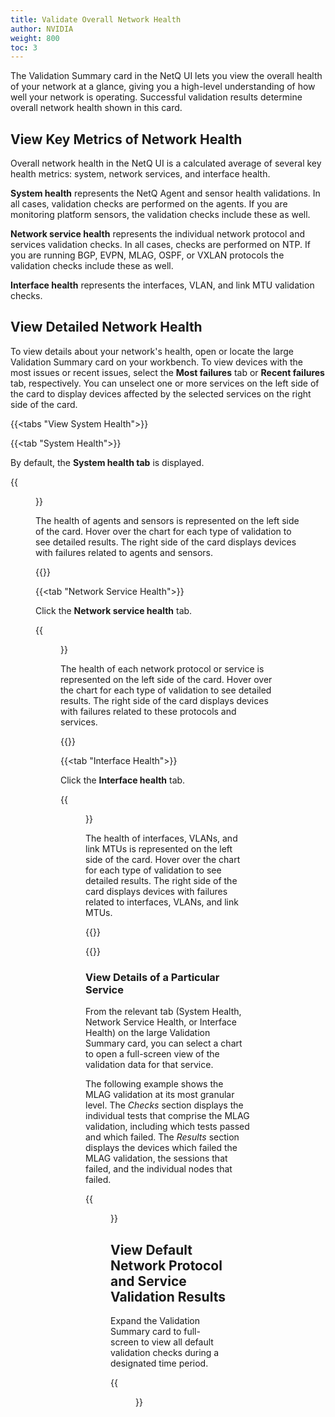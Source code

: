 ```yaml
---
title: Validate Overall Network Health
author: NVIDIA
weight: 800
toc: 3
---
```


The Validation Summary card in the NetQ UI lets you view the overall health of your network at a glance, giving you a high-level understanding of how well your network is operating. Successful validation results determine overall network health shown in this card.

## View Key Metrics of Network Health

Overall network health in the NetQ UI is a calculated average of several key health metrics: system, network services, and interface health.

**System health** represents the NetQ Agent and sensor health validations. In all cases, validation checks are performed on the agents. If you are monitoring platform sensors, the validation checks include these as well.

**Network service health** represents the individual network protocol and services validation checks. In all cases, checks are performed on NTP. If you are running BGP, EVPN, MLAG, OSPF, or VXLAN protocols the validation checks include these as well.

**Interface health** represents the interfaces, VLAN, and link MTU validation checks.

## View Detailed Network Health

To view details about your network's health, open or locate the large Validation Summary card on your workbench. To view devices with the most issues or recent issues, select the **Most failures** tab or **Recent failures** tab, respectively. You can unselect one or more services on the left side of the card to display devices affected by the selected services on the right side of the card.

{{<tabs "View System Health">}}

{{<tab "System Health">}}

By default, the **System health tab** is displayed. 

   {{<figure src="/images/netq/system-health-411.png" width="650">}}

   The health of agents and sensors is represented on the left side of the card. Hover over the chart for each type of validation to see detailed results. The right side of the card displays devices with failures related to agents and sensors.

{{</tab>}}

{{<tab "Network Service Health">}}

Click the **Network service health** tab.

   {{<figure src="/images/netq/net-service-health-411.png" width="650">}}

   The health of each network protocol or service is represented on the left side of the card. Hover over the chart for each type of validation to see detailed results. The right side of the card displays devices with failures related to these protocols and services.

{{</tab>}}

{{<tab "Interface Health">}}

Click the **Interface health** tab.

   {{<figure src="/images/netq/interface-health-411.png" width="650">}}

   The health of interfaces, VLANs, and link MTUs is represented on the left side of the card. Hover over the chart for each type of validation to see detailed results. The right side of the card displays devices with failures related to interfaces, VLANs, and link MTUs.

{{</tab>}}

{{</tabs>}}

### View Details of a Particular Service

From the relevant tab (System Health, Network Service Health, or Interface Health) on the large Validation Summary card, you can select a chart to open a full-screen view of the validation data for that service.

The following example shows the MLAG validation at its most granular level. The *Checks* section displays the individual tests that comprise the MLAG validation, including which tests passed and which failed. The *Results* section displays the devices which failed the MLAG validation, the sessions that failed, and the individual nodes that failed.

{{<figure src="/images/netq/mlag-validation-411.png" alt="EVPN validation data" width="1300">}}

## View Default Network Protocol and Service Validation Results

Expand the Validation Summary card to full-screen to view all default validation checks during a designated time period.

{{<figure src="/images/netq/val-summary-full-411.png" alt="fullscreen validation summary card displaying BGP metrics" width="1300">}}

